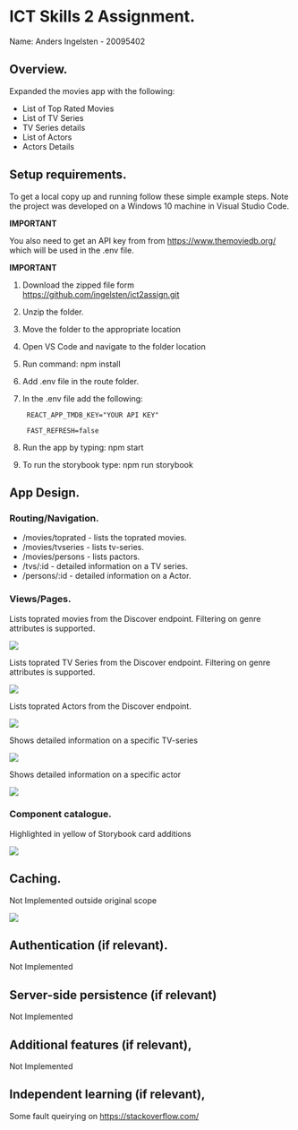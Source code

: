 
# ICT Skills 2 Assignment.

Name: Anders Ingelsten - 20095402

## Overview.

Expanded the movies app with the following:

+ List of Top Rated Movies
+ List of TV Series
+ TV Series details
+ List of Actors
+ Actors Details

## Setup requirements.

To get a local copy up and running follow these simple example steps. Note the project was developed on a Windows 10 machine in Visual Studio Code.

**IMPORTANT**

You also need to get an API key from from https://www.themoviedb.org/ which will be used in the .env file.

**IMPORTANT**

1. Download the zipped file form <https://github.com/ingelsten/ict2assign.git>

2. Unzip the folder.

3. Move the folder to the appropriate location

4. Open VS Code and navigate to the folder location

5. Run command: npm install

6. Add .env file in the route folder.

7. In the .env file add the following:
 
  
        REACT_APP_TMDB_KEY="YOUR API KEY"
 
        FAST_REFRESH=false

8. Run the app by typing: npm start

9. To run the storybook type: npm run storybook

## App Design.

### Routing/Navigation.

+ /movies/toprated - lists the toprated movies.
+ /movies/tvseries - lists tv-series.
+ /movies/persons - lists pactors.
+ /tvs/:id - detailed information on a TV series.
+ /persons/:id - detailed information on a Actor.

### Views/Pages.

Lists toprated movies from the Discover endpoint. Filtering on genre attributes is supported.

![][toprated]

Lists toprated TV Series from the Discover endpoint. Filtering on genre attributes is supported.

![][tvseries]

Lists toprated Actors from the Discover endpoint.

![][actors]

Shows detailed information on a specific TV-series

![][tvdetail]

Shows detailed information on a specific actor

![][actordetail]


### Component catalogue.

Highlighted in yellow of Storybook card additions

![][stories]

## Caching.

Not Implemented outside original scope

![][caching]

## Authentication (if relevant).

Not Implemented

## Server-side persistence (if relevant)

Not Implemented

## Additional features (if relevant),

Not Implemented

## Independent learning (if relevant),

Some fault queirying on https://stackoverflow.com/ 

[toprated]: ./public/toprateds.png
[tvseries]: ./public/tvseriesl.png
[actors]: ./public/actorl.png
[tvdetail]: ./public/tvdetails.png
[actordetail]: ./public/actordetails.png
[d1]: ./public/discover1.png
[d2]: ./public/discover2.png
[detail]: ./public/detail.png
[caching]: ./public/caching.png
[stories]: ./public/stories.png
